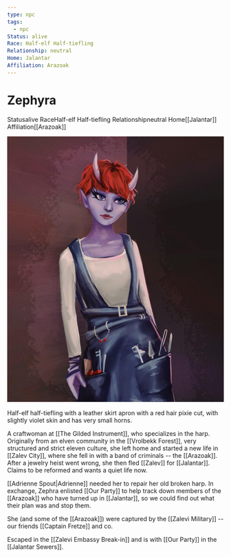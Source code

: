 ```yaml
---
type: npc
tags:
  - npc
Status: alive
Race: Half-elf Half-tiefling
Relationship: neutral
Home: Jalantar
Affiliation: Arazoak
---
```


# Zephyra
<span class="dataview inline-field"><span class="inline-field-key">Status</span><span class="inline-field-value">alive</span></span>
<span class="dataview inline-field"><span class="inline-field-key">Race</span><span class="inline-field-value">Half-elf Half-tiefling</span></span>
<span class="dataview inline-field"><span class="inline-field-key">Relationship</span><span class="inline-field-value">neutral</span></span>
<span class="dataview inline-field"><span class="inline-field-key">Home</span><span class="inline-field-value">[[Jalantar]]</span></span>
<span class="dataview inline-field"><span class="inline-field-key">Affiliation</span><span class="inline-field-value">[[Arazoak]]</span></span>

![](/assets/obsidian/Zephra.jpeg)

Half-elf half-tiefling with a leather skirt apron with a red hair pixie cut, with slightly violet skin and has very small horns. 

A craftwoman at [[The Gilded Instrument]], who specializes in the harp. Originally from an elven community in the [[Vrolbekk Forest]], very structured and strict eleven culture, she left home and started a new life in [[Zalev City]], where she fell in with a band of criminals -- the [[Arazoak]]. After a jewelry heist went wrong, she then fled [[Zalev]] for [[Jalantar]]. Claims to be reformed and wants a quiet life now.

[[Adrienne Spout|Adrienne]] needed her to repair her old broken harp. In exchange, Zephra enlisted [[Our Party]] to help track down members of the [[Arazoak]] who have turned up in [[Jalantar]], so we could find out what their plan was and stop them.

She (and some of the [[Arazoak]]) were captured by the [[Zalevi Military]] --  our friends [[Captain Fretze]] and co. 

Escaped in the [[Zalevi Embassy Break-in]] and is with [[Our Party]] in the [[Jalantar Sewers]]. 

